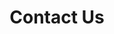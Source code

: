 ---
title: "Contact Us"
hero:
  title: "Get In Touch"
  background_image: "/images/bg/home-2.jpg"
content_blocks:
  - _bookshop_name: "contact_form"
    preheading: "We appreciate your business"
    heading: "Don’t Hesitate to contact with us for any kind of information"
    form_heading: "Contact Form"
    address: "Holly Springs, North Carolina, USA"
    email: hello@automationpractice.com 
    phone: +1 919.491.1239
    linkedin: pradeepmacharla
  # - _bookshop_name: "map"
  #   latitude: 35.61396
  #   longitude: -78.87697
  #   name: "SingularSol"
---